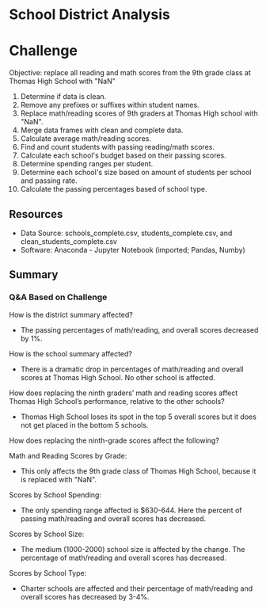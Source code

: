 # School District Analysis


# Challenge

Objective: replace all reading and math scores from the 9th grade class at Thomas High School with "NaN"
  1. Determine if data is clean.
  2. Remove any prefixes or suffixes within student names.
  3. Replace math/reading scores of 9th graders at Thomas High school with "NaN".
  4. Merge data frames with clean and complete data.
  5. Calculate average math/reading scores.
  6. Find and count students with passing reading/math scores.
  7. Calculate each school's budget based on their passing scores.
  8. Determine spending ranges per student.
  9. Determine each school's size based on amount of students per school and passing rate.
  10. Calculate the passing percentages based of school type.
  

## Resources
 - Data Source: schools_complete.csv, students_complete.csv, and clean_students_complete.csv
 - Software: Anaconda - Jupyter Notebook (imported; Pandas, Numby)

## Summary

### Q&A Based on Challenge

How is the district summary affected?
- The passing percentages of math/reading, and overall scores decreased by 1%.
      
How is the school summary affected?
- There is a dramatic drop in percentages of math/reading and overall scores at Thomas High School. No other school is affected. 
      
How does replacing the ninth graders’ math and reading scores affect Thomas High School’s performance, relative to the other schools?
- Thomas High School loses its spot in the top 5 overall scores but it does not get placed in the bottom 5 schools. 
 
How does replacing the ninth-grade scores affect the following?
  
Math and Reading Scores by Grade:
- This only affects the 9th grade class of Thomas High School, because it is replaced with "NaN". 

Scores by School Spending:
- The only spending range affected is $630-644. Here the percent of passing math/reading and overall scores has decreased.

Scores by School Size:
- The medium (1000-2000) school size is affected by the change. The percentage of math/reading and overall scores has decreased.

Scores by School Type:
- Charter schools are affected and their percentage of math/reading and overall scores has decreased by 3-4%.

